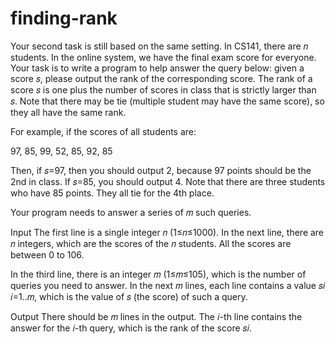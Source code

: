 # finding-rank

Your second task is still based on the same setting. In CS141, there are 𝑛 students. In the online system, we have the final exam score for everyone. Your task is to write a program to help answer the query below: given a score 𝑠, please output the rank of the corresponding score. The rank of a score 𝑠 is one plus the number of scores in class that is strictly larger than 𝑠. Note that there may be tie (multiple student may have the same score), so they all have the same rank.

For example, if the scores of all students are:

97, 85, 99, 52, 85, 92, 85

Then, if 𝑠=97, then you should output 2, because 97 points should be the 2nd in class. If 𝑠=85, you should output 4. Note that there are three students who have 85 points. They all tie for the 4th place.

Your program needs to answer a series of 𝑚 such queries.

Input
The first line is a single integer 𝑛 (1≤𝑛≤1000). In the next line, there are 𝑛 integers, which are the scores of the 𝑛 students. All the scores are between 0 to 106.

In the third line, there is an integer 𝑚 (1≤𝑚≤105), which is the number of queries you need to answer. In the next 𝑚 lines, each line contains a value 𝑠𝑖 𝑖=1..𝑚, which is the value of 𝑠 (the score) of such a query.

Output
There should be 𝑚 lines in the output. The 𝑖-th line contains the answer for the 𝑖-th query, which is the rank of the score 𝑠𝑖.
